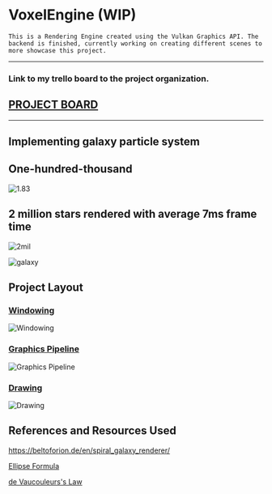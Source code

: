 # VoxelEngine (WIP)

```This is a Rendering Engine created using the Vulkan Graphics API. The backend is finished, currently working on creating different scenes to more showcase this project.```

---
### Link to my trello board to the project organization.

## [PROJECT BOARD](https://trello.com/b/2YI795DN/voxelengine)

---

## Implementing galaxy particle system

## One-hundred-thousand

![1.83](images/1.83radius.gif)

## 2 million stars rendered with average 7ms frame time

![2mil](images/2milStars.png)


![galaxy](images/SecondGalaxyAttempt.gif)

## Project Layout

### [Windowing](README/Windowing.md)

![Windowing](images/Windowing.png)

### [Graphics Pipeline](README/GraphicsPipeline.md)

![Graphics Pipeline](images/GraphicsPipeline.png)

### [Drawing](README/Drawing.md)

![Drawing](images/Drawing.png)

## References and Resources Used

https://beltoforion.de/en/spiral_galaxy_renderer/

[Ellipse Formula](https://www.desmos.com/calculator/qmu0f229zh)

[de Vaucouleurs's Law](https://www.desmos.com/calculator/bax4od28zj)

<!-- command to run on linux `make test` --->
